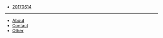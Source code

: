 - [20170614](published/20170614.md)
___

- [About](about.md)
- [Contact](contact.md)
- [Other](other.md)
